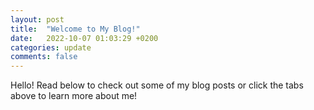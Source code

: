 ```yaml
---
layout: post
title:  "Welcome to My Blog!"
date:   2022-10-07 01:03:29 +0200
categories: update
comments: false
---
```

Hello! Read below to check out some of my blog posts or click the tabs above to learn more about me!
